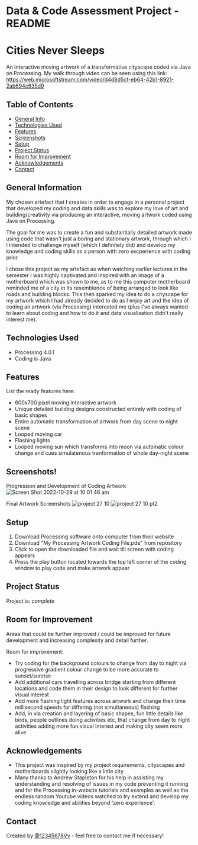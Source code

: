 # Data & Code Assessment Project - README

# Cities Never Sleeps
An interactive moving artwork of a transformative cityscape coded via Java on Processing.
My walk through video can be seen using this link: https://web.microsoftstream.com/video/d4d8d5cf-eb64-42b1-8921-2ab694c635d9

## Table of Contents
* [General Info](#general-information)
* [Technologies Used](#technologies-used)
* [Features](#features)
* [Screenshots](#screenshots)
* [Setup](#setup)
* [Project Status](#project-status)
* [Room for Improvement](#room-for-improvement)
* [Acknowledgements](#acknowledgements)
* [Contact](#contact)



## General Information
My chosen artefact that I creates in order to engage in a personal project that developed my coding and data skills was to explore my love of art and building/creativity via producing an interactive, moving artwork coded using Java on Processing. 

The goal for me was to create a fun and substantially detailed artwork made using code that wasn't just a boring and stationary artwork, through which I I intended to challenge myself (which I definitely did) and develop my knowledge and coding skills as a person with zero excperience with coding prior. 

I chose this project as my artefact as when watching earlier lectures in the semester I was highly captivated and inspired with an image of a motherboard which was shown to me, as to me this computer motherboard reminded me of a city in its resemblence of being arranged to look like roads and building blocks. This then sparked my idea to do a cityscape for my artwork which I had already decided to do as I enjoy art and the idea of coding an artwork (via Processing) interested me (plus I've always wanted to learn about coding and how to do it and data visualisation didn't really interest me).



## Technologies Used
- Processing 4.0.1
- Coding is Java


## Features
List the ready features here:
- 600x700 pixel moving interactive artwork
- Unique detailed building designs constructed entirely with coding of basic shapes
- Entire automatic transformation of artwork from day scene to night scene
- Looped moving car
- Flashing lights
- Looped moving sun which transforms into moon via automatic colour change and cues simulatenous tranformation of whole day-night scene


## Screenshots!
Progression and Development of Coding Artwork
![Screen Shot 2022-10-29 at 10 01 46 am](https://user-images.githubusercontent.com/116043917/198748409-6017944f-90cd-4204-bf33-6eaff7693d4a.png)


Final Artwork Screenshots
![project 27 10](https://user-images.githubusercontent.com/116043917/198741829-0a5d52fd-2c41-4c24-b68c-f25533ee6915.png)
![project 27 10 pt2](https://user-images.githubusercontent.com/116043917/198741838-314dd89b-4c06-4e02-8211-1653fecf8886.png)


## Setup

1. Download Processing software onto computer from their website
2. Download "My Processing Artwork Coding File.pde" from repository 
3. Click to open the downloaded file and wait till screen with coding appears
4. Press the play button located towards the top left corner of the coding window to play code and make artwork appear


## Project Status
Project is:  _complete_ 


## Room for Improvement
Areas that could be further improved / could be improved for future development and increasing complexity and detail further.

Room for improvement:
- Try coding for the background colours to change from day to night via progressive gradient colour change to be more accurate to sunset/sunrise
- Add additional cars travelling across bridge starting from different locations and code them in their design to look different for further visual interest
- Add more flashing light features across artwork and change their time millisecond speeds for differing (not simultaneous) flashing
- Add, in via creation and layering of basic shapes, fun little details like birds, people outlines doing activities etc, that change from day to night activities adding more fun visual interest and making city seem more alive


## Acknowledgements
- This project was inspired by my project requirements, cityscapes and motherboards slightly looking like a little city.
- Many thanks to Andrew Stapleton for his help in assisting my understanding and resolving of issues in my code preventing it running and for the Processing in-website tutorials and examples as well as the endless random Youtube videos watched to try extend and develop my coding knowledge and abilities beyond 'zero experience'.


## Contact
Created by [@12345678Vv](vanessa.radovan@student.uts.edu.au) - feel free to contact me if necessary!


